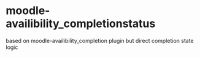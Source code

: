 # moodle-availibility_completionstatus
 based on moodle-availibility_completion plugin but direct completion state logic 
